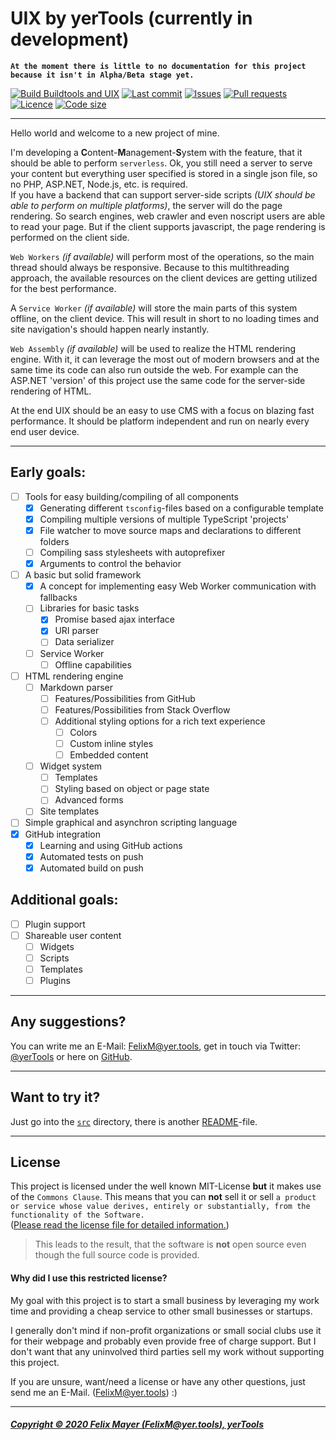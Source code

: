 # UIX by yerTools (currently in development)

**`At the moment there is little to no documentation for this project because it isn't in Alpha/Beta stage yet.`**

[![Build Buildtools and UIX](https://github.com/yerTools/UIX/workflows/Build%20Buildtools%20and%20UIX/badge.svg?branch=master)](https://github.com/yerTools/UIX/actions)
[![Last commit](https://img.shields.io/github/last-commit/yerTools/UIX)](https://github.com/yerTools/UIX/branches/all)
[![Issues](https://img.shields.io/github/issues-raw/yerTools/UIX)](https://github.com/yerTools/UIX/issues)
[![Pull requests](https://img.shields.io/github/issues-pr/yerTools/UIX)](https://github.com/yerTools/UIX/pulls)
[![Licence](https://img.shields.io/github/license/yerTools/UIX)](/LICENSE.md)
[![Code size](https://img.shields.io/github/languages/code-size/yerTools/UIX)](https://github.com/yerTools/UIX/tree/master/src)

---

Hello world and welcome to a new project of mine.

I'm developing a **C**ontent-**M**anagement-**S**ystem with the feature, that it should be able to perform `serverless`.
Ok, you still need a server to serve your content but everything user specified is stored in a single json file, so no PHP, ASP.NET, Node.js, etc. is required.  
If you have a backend that can support server-side scripts *(UIX should be able to perform on multiple platforms)*, the server will do the page rendering.
So search engines, web crawler and even noscript users are able to read your page.
But if the client supports javascript, the page rendering is performed on the client side.

`Web Workers` *(if available)* will perform most of the operations, so the main thread should always be responsive.
Because to this multithreading approach, the available resources on the client devices are getting utilized for the best performance.

A `Service Worker` *(if available)* will store the main parts of this system offline, on the client device.
This will result in short to no loading times and site navigation's should happen nearly instantly.

`Web Assembly` *(if available)* will be used to realize the HTML rendering engine. With it, it can leverage the most out of modern browsers and at the same time its code can also run outside the web. For example can the ASP.NET 'version' of this project use the same code for the server-side rendering of HTML.

At the end UIX should be an easy to use CMS with a focus on blazing fast performance. It should be platform independent and run on nearly every end user device.

---

## Early goals:
- [ ] Tools for easy building/compiling of all components
    - [x] Generating different `tsconfig`-files based on a configurable template
    - [x] Compiling multiple versions of multiple TypeScript 'projects'
    - [x] File watcher to move source maps and declarations to different folders
    - [ ] Compiling sass stylesheets with autoprefixer
    - [x] Arguments to control the behavior
- [ ] A basic but solid framework
    - [x] A concept for implementing easy Web Worker communication with fallbacks
    - [ ] Libraries for basic tasks
        - [x] Promise based ajax interface
        - [x] URI parser
        - [ ] Data serializer
    - [ ] Service Worker
        - [ ] Offline capabilities
- [ ] HTML rendering engine
    - [ ] Markdown parser
        - [ ] Features/Possibilities from GitHub
        - [ ] Features/Possibilities from Stack Overflow
        - [ ] Additional styling options for a rich text experience
            - [ ] Colors
            - [ ] Custom inline styles
            - [ ] Embedded content
    - [ ] Widget system
        - [ ] Templates
        - [ ] Styling based on object or page state
        - [ ] Advanced forms
    - [ ] Site templates
- [ ] Simple graphical and asynchron scripting language
- [x] GitHub integration
    - [x] Learning and using GitHub actions
    - [x] Automated tests on push
    - [x] Automated build on push
    
## Additional goals:
- [ ] Plugin support
- [ ] Shareable user content
    - [ ] Widgets
    - [ ] Scripts
    - [ ] Templates
    - [ ] Plugins

---

## Any suggestions?

You can write me an E-Mail: [FelixM@yer.tools](mailto:FelixM@yer.tools), get in touch via Twitter: [@yerTools](https://twitter.com/yerTools) or here on [GitHub](https://github.com/yerTools).

---

## Want to try it?
Just go into the [`src`](/src/) directory, there is another [README](/src/README.md)-file.

---

## License

This project is licensed under the well known MIT-License **but** it makes use of the `Commons Clause`.
This means that you can **not** sell it or sell `a product or service whose value derives, entirely or substantially, from the functionality of the Software.`  
([Please read the license file for detailed information.](/LICENSE.md))

> This leads to the result, that the software is **not** open source even though the full source code is provided.

#### Why did I use this restricted license?
My goal with this project is to start a small business by leveraging my work time and providing a cheap service to other small businesses or startups.

I generally don't mind if non-profit organizations or small social clubs use it for their webpage and probably even provide free of charge support.
But I don't want that any uninvolved third parties sell my work without supporting this project.

If you are unsure, want/need a license or have any other questions, just send me an E-Mail. ([FelixM@yer.tools](mailto:FelixM@yer.tools)) :)

---

##### [Copyright © 2020 Felix Mayer (FelixM@yer.tools), yerTools](/LICENSE.md)